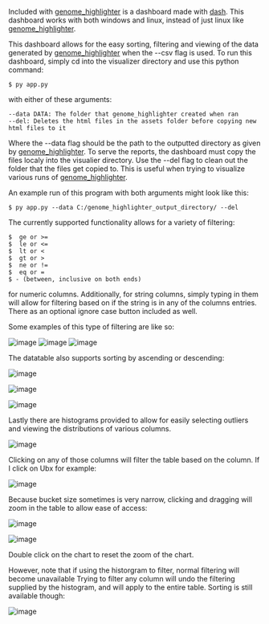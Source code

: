 Included with [genome_highlighter](https://github.com/nowling-lab/enhancer-dissection) is a dashboard made with [dash](https://plotly.com/). This dashboard works with both windows and linux, instead of just linux like [genome_highlighter](https://github.com/nowling-lab/enhancer-dissection).

This dashboard allows for the easy sorting, filtering and viewing of the data generated by [genome_highlighter](https://github.com/nowling-lab/enhancer-dissection) when the --csv flag is used. To run this dashboard, simply cd into the visualizer directory and use this python command:

	$ py app.py 

with either of these arguments:

	--data DATA: The folder that genome_highlighter created when ran
	--del: Deletes the html files in the assets folder before copying new html files to it

Where the --data flag should be the path to the outputted directory as given by [genome_highlighter](https://github.com/nowling-lab/enhancer-dissection). To serve the reports, the dashboard must copy the files localy into the visualier directory. Use the --del flag to clean out the folder that the files get copied to. This is useful when trying to visualize various runs of [genome_highlighter](https://github.com/nowling-lab/enhancer-dissection). 

An example run of this program with both arguments might look like this:

	$ py app.py --data C:/genome_highlighter_output_directory/ --del

The currently supported functionality allows for a variety of filtering:

	$  ge or >=
	$  le or <=
	$  lt or <
	$  gt or >
	$  ne or !=
	$  eq or =
	$ - (between, inclusive on both ends)

for numeric columns. Additionally, for string columns, simply typing in them will allow for filtering based on if the string is in any of the columns entries. There as an optional ignore case button included as well. 

Some examples of this type of filtering are like so:

![image](https://github.com/nowling-lab/enhancer-dissection/assets/40255508/4d4b16d9-e91b-4226-be5e-5847f056eb81)
![image](https://github.com/nowling-lab/enhancer-dissection/assets/40255508/1a386e64-38cc-42d6-9c9c-640009117a15)
![image](https://github.com/nowling-lab/enhancer-dissection/assets/40255508/d3d90d74-e862-4825-a305-8f561d70786d)

The datatable also supports sorting by ascending or descending:

![image](https://github.com/nowling-lab/enhancer-dissection/assets/40255508/91df0397-3a2d-478c-8e4a-22a51ceb903e)

![image](https://github.com/nowling-lab/enhancer-dissection/assets/40255508/75a040d8-ecec-442a-b410-b746f487778b)

![image](https://github.com/nowling-lab/enhancer-dissection/assets/40255508/fd0676f5-c59b-449f-b11a-340601157cb0)

Lastly there are histograms provided to allow for easily selecting outliers and viewing the distributions of various columns.

![image](https://github.com/nowling-lab/enhancer-dissection/assets/40255508/d18bdd57-ba8d-4387-ae98-5140c2d9d249)

Clicking on any of those columns will filter the table based on the column. If I click on Ubx for example: 

![image](https://github.com/nowling-lab/enhancer-dissection/assets/40255508/ca8759dc-e0d7-45e5-baf1-97a543af994f)

Because bucket size sometimes is very narrow, clicking and dragging will zoom in the table to allow ease of access:

![image](https://github.com/nowling-lab/enhancer-dissection/assets/40255508/78f354da-ed5d-4646-b743-5d8523eb026d)

![image](https://github.com/nowling-lab/enhancer-dissection/assets/40255508/a4069ef4-2390-4525-906c-423b9ce64419)

Double click on the chart to reset the zoom of the chart.

However, note that if using the historgram to filter, normal filtering will become unavailable Trying to filter any column will undo the filtering supplied by the histogram, and will apply to the entire table. Sorting is still available though:

![image](https://github.com/nowling-lab/enhancer-dissection/assets/40255508/6b6ee9e3-06e4-4a8b-aa4b-f7351f4dd4a5)

